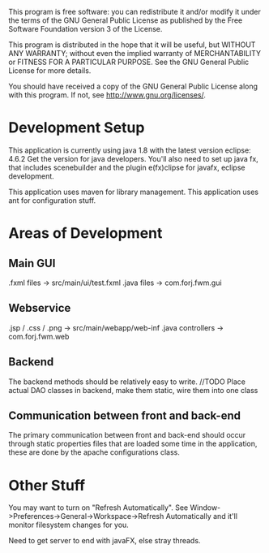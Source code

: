 This program is free software: you can redistribute it and/or modify
it under the terms of the GNU General Public License as published by
the Free Software Foundation version 3 of the License.

This program is distributed in the hope that it will be useful,
but WITHOUT ANY WARRANTY; without even the implied warranty of
MERCHANTABILITY or FITNESS FOR A PARTICULAR PURPOSE.  See the
GNU General Public License for more details.

You should have received a copy of the GNU General Public License
along with this program.  If not, see <http://www.gnu.org/licenses/>.


# Development Setup
This application is currently using java 1.8 with the latest version eclipse: 4.6.2
Get the version for java developers.
You'll also need to set up java fx, that includes scenebuilder and the plugin e(fx)clipse for javafx, eclipse development.

This application uses maven for library management.
This application uses ant for configuration stuff.

# Areas of Development

## Main GUI
.fxml files -> src/main/ui/test.fxml
.java files -> com.forj.fwm.gui

## Webservice
.jsp / .css / .png -> src/main/webapp/web-inf
.java controllers -> com.forj.fwm.web

## Backend 
The backend methods should be relatively easy to write. 
//TODO Place actual DAO classes in backend, make them static, wire them into one class

## Communication between front and back-end
The primary communication between front and back-end should occur through static properties files
that are loaded some time in the application, these are done by the apache configurations class.


# Other Stuff
You may want to turn on "Refresh Automatically".
See Window->Preferences->General->Workspace->Refresh Automatically
and it'll monitor filesystem changes for you.

Need to get server to end with javaFX, else stray threads.
